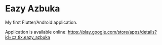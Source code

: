 # Eazy Azbuka

My first Flutter/Android application.

Application is available online: https://play.google.com/store/apps/details?id=cz.tix.eazy_azbuka
